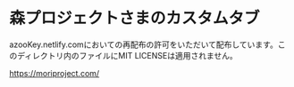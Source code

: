 # 森プロジェクトさまのカスタムタブ

azooKey.netlify.comにおいての再配布の許可をいただいて配布しています。このディレクトリ内のファイルにMIT LICENSEは適用されません。

https://moriproject.com/